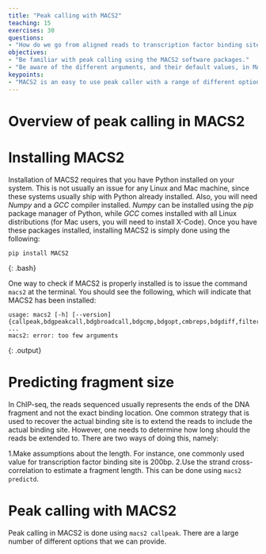 ```yaml
---
title: "Peak calling with MACS2"
teaching: 15
exercises: 30
questions:
- "How do we go from aligned reads to transcription factor binding sites across the genome?"
objectives:
- "Be familiar with peak calling using the MACS2 software packages."
- "Be aware of the different arguments, and their default values, in MACS2 when peak calling." 
keypoints:
- "MACS2 is an easy to use peak caller with a range of different options that can be provided." 
---
```

# Overview of peak calling in MACS2

# Installing MACS2
Installation of MACS2 requires that you have Python installed on your system. This is not usually an issue for any Linux and Mac machine, since these systems usually ship with Python already installed. Also, you will need *Numpy* and a *GCC* compiler installed. *Numpy* can be installed using the *pip* package manager of Python, while *GCC* comes installed with all Linux distributions (for Mac users, you will need to install X-Code). Once you have these packages installed, installing MACS2 is simply done using the following:

~~~
pip install MACS2
~~~
{: .bash}

One way to check if MACS2 is properly installed is to issue the command `macs2` at the terminal. You should see the following, which will indicate that MACS2 has been installed: 

~~~
usage: macs2 [-h] [--version]                                                                                                                                                                    {callpeak,bdgpeakcall,bdgbroadcall,bdgcmp,bdgopt,cmbreps,bdgdiff,filterdup,predictd,pileup,randsample,refinepeak}                                                                   ...                                                                                                                                                                    macs2: error: too few arguments 
~~~
{: .output}

# Predicting fragment size 
In ChIP-seq, the reads sequenced usually represents the ends of the DNA fragment and not the exact binding location. One common strategy that is used to recover the actual binding site is to extend the reads to include the actual binding site. However, one needs to determine how long should the reads be extended to. There are two ways of doing this, namely:

1.Make assumptions about the length. For instance, one commonly used value for transcription factor binding site is 200bp. 
2.Use the strand cross-correlation to estimate a fragment length. This can be done using `macs2 predictd`. 

# Peak calling with MACS2
Peak calling in MACS2 is done using `macs2 callpeak`. There are a large number of different options that we can provide. 
